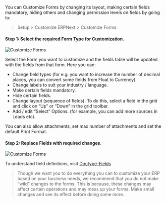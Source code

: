 You can Customize Forms by changing its layout, making certain fields
mandatory, hiding others and changing permission levels on fields by going to:

> Setup > Customize ERPNext > Customize Forms

#### Step 1: Select the required Form Type for Customization.

![Customize Forms](files/customize-form-1.png)

Select the Form you want to customize and the fields table will be updated
with the fields from that form. Here you can:

  * Change field types (for e.g. you want to increase the number of decimal places, you can convert some fields from Float to Currency).
  * Change labels to suit your industry / language.
  * Make certain fields mandatory.
  * Hide certain fields.
  * Change layout (sequence of fields). To do this, select a field in the grid and click on “Up” or “Down” in the grid toolbar.
  * Add / edit “Select” Options. (for example, you can add more sources in Leads etc).

You can also allow attachments, set max number of attachments and set the
default Print Format.

#### Step 2: Replace Fields with required changes.

![Customize Forms](files/customize-form-2.png)

  

To understand field definitions, visit [Doctype-Fields](doctype-fields)

> Though we want you to do everything you can to customize your ERP based on
your business needs, we recommend that you do not make “wild” changes to the
forms. This is because, these changes may affect certain operations and may
mess up your forms. Make small changes and see its effect before doing some
more.


